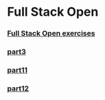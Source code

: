 # Full Stack Open
### [Full Stack Open exercises](https://fullstackopen.com/en/)
### [part3](https://github.com/rhiskk/FullStack2019-part3)
### [part11](https://github.com/rhiskk/full-stack-open-pokedex)
### [part12](https://github.com/rhiskk/fullstack-part12-containers)
